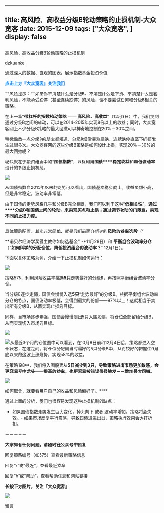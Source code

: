 
---
title:   高风险、高收益分级B轮动策略的止损机制-大众宽客
date: 2015-12-09
tags: ["大众宽客", ]
display: false
---


## 



高风险、高收益分级B轮动策略的止损机制




dzkuanke




通过深入的数据、直观的图表，展示指数基金投资价值


**<strong style="text-align: center; white-space: pre-wrap; color: rgb(0, 128, 255); font-size: 14px; max-width: 100% !important; box-sizing: border-box !important; word-wrap: break-word !important;">点击上方『大众宽客』关注我们**</strong>

**<strong style="text-align: center; white-space: pre-wrap; color: rgb(0, 128, 255); font-size: 14px; max-width: 100% !important; box-sizing: border-box !important; word-wrap: break-word !important;">**</strong>

**风险提示：**如果你不清楚什么是分级B、不清楚什么是下折、不清楚什么是套利风险，不能承受跌停（甚至连续跌停）的风险，请不要尝试任何和分级B相关的策略。



在上一篇“**带杠杆的指数轮动策略 —— 高风险、高收益**”（12月3日）中，我们提到通过分级B之间的轮动，可以在2014-2015年实现8倍以上的收益；同时，大众宽客网上不少分级B策略的最大回撤可以神奇地控制在20%－30%之间。



稍微熟悉一点分级B的朋友都知道，分级B经常暴涨暴跌，连续跌停直至下折都发生过很多次。大众宽客网的这些分级B策略是如何设计止损，实现20%－30%的最大回撤呢？



秘诀就在于投资组合中的“**国债指数**”，以及利用**国债****稳定收益**和**超低波动率**设计的多级止损机制。



<img data-s="300,640" data-type="png" src="http://mmbiz.qpic.cn/mmbiz/PKw3FQPmhIhqoJtusqRQu9wxUJia8G6licuNwdxBq2TYAzxVpU8BWt6Y1zcAzia4yXUARjFfK2ld85pnqpD8CQfbw/0?wx_fmt=png" data-ratio="0.6061151079136691" data-w=""/>

从国债指数自2013年以来的走势可以看出，国债基本稳步向上，收益虽然不高，但是非常稳定，波动率非常低。



由于国债的走势风格几乎和分级B完全相反，我们可以利于这种“**低相关性**”，**通过****分级B和国债之间的轮动，来实现买点和止损；通过调节轮动的门限值，实现不同的止损力度。**

****

具体策略配置，其实非常简单，就是我们前面介绍过的**风险收益率选股**（“

**诺贝尔经济学奖得主教你如何选基金” **11月28日）和 **平衡组合波动率分仓**（“**如何科学的分配仓位，降低投资组合的波动率？**” 12月1日）。



下面以具体策略为例，介绍一下止损机制如何运行：

<img data-s="300,640" data-type="png" src="http://mmbiz.qpic.cn/mmbiz/PKw3FQPmhIhqoJtusqRQu9wxUJia8G6licAFVfNWEKsSq48SQ6KvoVVFJhX81m58UnRSRFXQebNc6nCyJ6TwIL9Q/0?wx_fmt=png" data-ratio="0.381294964028777" data-w=""/>

策略575，利用风险收益率挑选**5只**走势最好的分级B，再按照平衡组合波动率分仓。



当分级B逐步走弱，国债会慢慢入选**5只**“走势最好”的分级B。根据平衡组合波动率分仓的特点，国债波动率极低，会得到最大的份额——97%以上！这就相当于卖出所有分级B，从而实现止损的目标。



同样，当市场逐步走强，国债会慢慢淡出5只入围股票，将仓位全部留给分级B，从而实现切入市场的目标。



<img data-s="300,640" data-type="png" src="http://mmbiz.qpic.cn/mmbiz/PKw3FQPmhIhqoJtusqRQu9wxUJia8G6lic53smQ1xULx2ArrqOzHAUlt1PqOqxcL0gRxhibQnicM0riaMEOeZIphXJQ/0?wx_fmt=png" data-ratio="0.6079136690647482" data-w=""/>

<img data-s="300,640" data-type="png" src="http://mmbiz.qpic.cn/mmbiz/PKw3FQPmhIhqoJtusqRQu9wxUJia8G6licDZaW1RJq7RcWLN45n93cYp4ueQTyswMVMMMv1f0hvib6dULClqEO11A/0?wx_fmt=png" data-ratio="0.6115107913669064" data-w=""/>从最近3个月的仓位图中可以看到，在10月8日前和12月4日后，策略都进入空仓状态，在这之间，将仓位分配到当时最好的5只分级B中，从而较好的把握住9月底以来的这波上涨趋势，实现58%的收益。



在策略198中，我们将入围股票从**5日减少到3只，**导致策略**进出市场更加敏感，会更容易买中龙头——提高收益率，也更容易被错误信号触发－－增加最大回撤。**

**<img data-s="300,640" data-type="png" src="http://mmbiz.qpic.cn/mmbiz/PKw3FQPmhIhqoJtusqRQu9wxUJia8G6licrlkRG3ZutR9oAUiaN215T2ZyuwvuWr1ym5ShCGqhgNk0vAzxvsJE0vA/0?wx_fmt=png" data-ratio="0.37949640287769787" data-w=""/>**



如何取舍，就要看用户自己的收益和风险偏好了。****





通过上面的分析，我们也很容易发现这种止损机制的缺点：
- 如果国债指数走势发生巨大变化，掉头向下 或者 波动率增加，策略将会失效。- 如果市场反复平行震荡，导致国债进进出出，策略执行效果会大打折扣。






－－－－－

**大家如有任何问题，请随时在公众号中回复**



回复策略编号（如575）查看最新策略信息

回复“r”或“最近”，查看最近文章

回复“h”或“帮助”，查看帮助信息和网站链接



**长按下方图片，关注『大众宽客』**

<img data-s="300,640" data-type="png" data-ratio="1" data-w="129" width="auto" width="auto" src="http://mmbiz.qpic.cn/mmbiz/PKw3FQPmhIjpOw70YiaHYQTPb4TKoqns9M2zxiaLBv1cUZiaEHqVweTjuaW7lzQUemHLxv6k8MpLq8r6cvFhqmDfg/640?wx_fmt=png" style="box-sizing: border-box !important; word-wrap: break-word !important; width: auto !important; visibility: visible !important;"/>











[留言](javascript:;)


